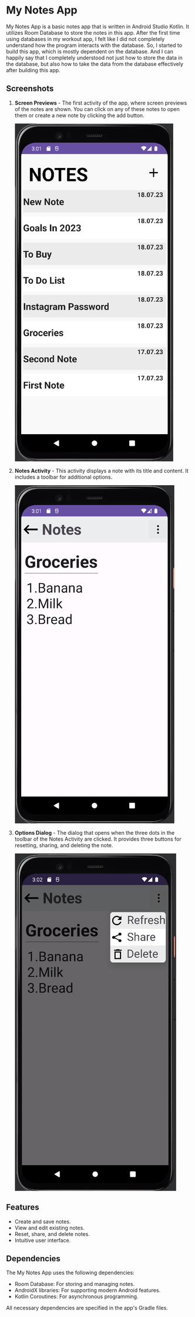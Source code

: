 # My Notes App

My Notes App is a basic notes app that is written in Android Studio Kotlin. It utilizes Room Database to store the notes in this app.
 After the first time using databases in my workout app, I felt like I did not completely understand how the program interacts with the database. So, I started to build this app, which is mostly dependent on the database. And I can happily say that I completely understood not just how to store the data in the database, but also how to take the data from the database effectively after building this app. 

## Screenshots

1. **Screen Previews** - The first activity of the app, where screen previews of the notes are shown. You can click on any of these notes to open them or create a new note by clicking the add button.

   ![Screen Previews](notesApp1.png)

2. **Notes Activity** - This activity displays a note with its title and content. It includes a toolbar for additional options.

   ![Notes Activity](NotesApp2.png)

3. **Options Dialog** - The dialog that opens when the three dots in the toolbar of the Notes Activity are clicked. It provides three buttons for resetting, sharing, and deleting the note.

   ![Options Dialog](notesApp3.png)

## Features

- Create and save notes.
- View and edit existing notes.
- Reset, share, and delete notes.
- Intuitive user interface.

## Dependencies

The My Notes App uses the following dependencies:

- Room Database: For storing and managing notes.
- AndroidX libraries: For supporting modern Android features.
- Kotlin Coroutines: For asynchronous programming.

All necessary dependencies are specified in the app's Gradle files.
